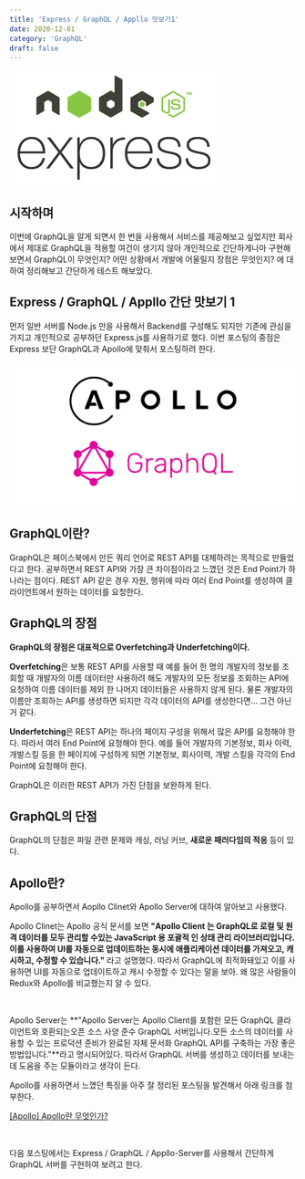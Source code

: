 ```yaml
---
title: 'Express / GraphQL / Appllo 맛보기1'
date: 2020-12-01
category: 'GraphQL'
draft: false
---
```


![](./images/banner/node_express.png)

## 시작하며

이번에 GraphQL을 알게 되면서 한 번을 사용해서 서비스를 제공해보고 싶었지만 회사에서 제대로 GraphQL을
적용할 여건이 생기지 않아 개인적으로 간단하게나마 구현해보면서 GraphQL이 무엇인지? 어떤 상황에서 개발에
어울릴지 장점은 무엇인지? 에 대하여 정리해보고 간단하게 테스트 해보았다.

## Express / GraphQL / Appllo 간단 맛보기 1

먼저 일반 서버를 Node.js 만을 사용해서 Backend를 구성해도 되지만 기존에 관심을 가지고 개인적으로 공부하던 Express.js를 사용하기로 했다.
이번 포스팅의 중점은 Express 보단 GraphQL과 Apollo에 맞춰서 포스팅하려 한다.

![](./images/banner/graphql_apollo.png)

## GraphQL이란?

GraphQL은 페이스북에서 만든 쿼리 언어로 REST API를 대체하려는 목적으로 만들었다고 한다. 공부하면서 REST API와
가장 큰 차이점이라고 느꼈던 것은 End Point가 하나라는 점이다. REST API 같은 경우 자원, 행위에 따라
여러 End Point를 생성하여 클라이언트에서 원하는 데이터를 요청한다.

## GraphQL의 장점

**GraphQL의 장점은 대표적으로 Overfetching과 Underfetching이다.**

**Overfetching**은 보통 REST API를 사용할 때 예를 들어 한 명의 개발자의 정보를 조회할 때 개발자의 이름 데이터만
사용하려 해도 개발자의 모든 정보를 조회하는 API에 요청하여 이름 데이터를 제외 한 나머지 데이터들은 사용하지
않게 된다. 물론 개발자의 이름만 조회하는 API를 생성하면 되지만 각각 데이터의 API를 생성한다면... 그건 아닌 거 같다.

**Underfetching**은 REST API는 하나의 페이지 구성을 위해서 많은 API를 요청해야 한다. 따라서 여러 End Point에
요청해야 한다. 예를 들어 개발자의 기본정보, 회사 이력, 개발스킬 등을 한 페이지에 구성하게 되면 기본정보, 회사이력, 개발 스킬을 각각의 End Point에 요청해야 한다.

GraphQL은 이러한 REST API가 가진 단점을 보완하게 된다.

## GraphQL의 단점

GraphQL의 단점은 파일 관련 문제와 캐싱, 러닝 커브, **새로운 패러다임의 적응** 등이 있다.

## Apollo란?

Apollo를 공부하면서 Aopllo Clinet와 Apollo Server에 대하여 알아보고 사용했다.

Apollo Clinet는 Apollo 공식 문서를 보면 **"Apollo Client 는 GraphQL로 로컬 및 원격 데이터를 모두 관리할 수있는 JavaScript 용 포괄적 인 상태 관리 라이브러리입니다. 이를 사용하여 UI를 자동으로 업데이트하는 동시에 애플리케이션 데이터를 가져오고, 캐시하고, 수정할 수 있습니다."** 라고 설명했다. 따라서 GraphQL에 최적화돼있고 이를 사용하면 UI를 자동으로 업데이트하고 캐시 수정할 수 있다는 말을 보아. 왜 많은 사람들이 Redux와 Apollo를 비교했는지 알 수 있다.

<br />

Apollo Server는 **"Apollo Server는 Apollo Client를 포함한 모든 GraphQL 클라이언트와 호환되는오픈 소스 사양 준수 GraphQL 서버입니다.모든 소스의 데이터를 사용할 수 있는 프로덕션 준비가 완료된 자체 문서화 GraphQL API를 구축하는 가장 좋은 방법입니다."**라고 명시되어있다.
따라서 GraphQL 서버를 생성하고 데이터를 보내는데 도움을 주는 모듈이라고 생각이 든다.

Apollo를 사용하면서 느꼈던 특징을 아주 잘 정리된 포스팅을 발견해서 아래 링크를 첨부한다.

[[Apollo] Apollo란 무엇인가?](http://hellominchan.tistory.com/227)

<br />

다음 포스팅에서는 Express / GraphQL / Appllo-Server를 사용해서
간단하게 GraphQL 서버를 구현하여 보려고 한다.
